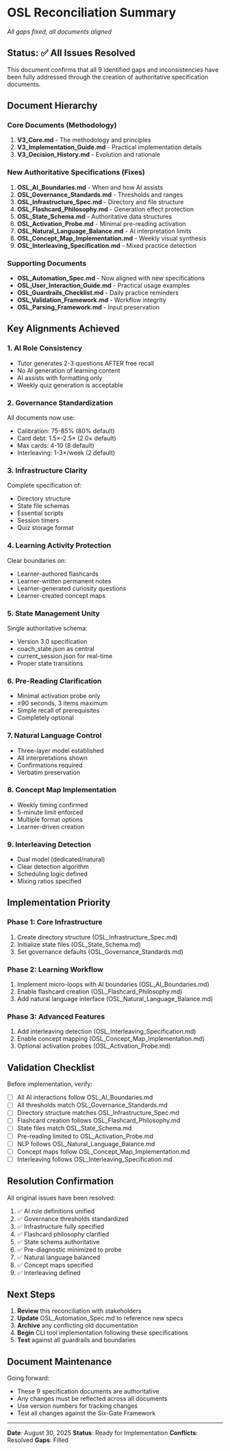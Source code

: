 # OSL Reconciliation Summary
_All gaps fixed, all documents aligned_

## Status: ✅ All Issues Resolved

This document confirms that all 9 identified gaps and inconsistencies have been fully addressed through the creation of authoritative specification documents.

## Document Hierarchy

### Core Documents (Methodology)
1. **V3_Core.md** - The methodology and principles
2. **V3_Implementation_Guide.md** - Practical implementation details
3. **V3_Decision_History.md** - Evolution and rationale

### New Authoritative Specifications (Fixes)
1. **OSL_AI_Boundaries.md** - When and how AI assists
2. **OSL_Governance_Standards.md** - Thresholds and ranges
3. **OSL_Infrastructure_Spec.md** - Directory and file structure
4. **OSL_Flashcard_Philosophy.md** - Generation effect protection
5. **OSL_State_Schema.md** - Authoritative data structures
6. **OSL_Activation_Probe.md** - Minimal pre-reading activation
7. **OSL_Natural_Language_Balance.md** - AI interpretation limits
8. **OSL_Concept_Map_Implementation.md** - Weekly visual synthesis
9. **OSL_Interleaving_Specification.md** - Mixed practice detection

### Supporting Documents
- **OSL_Automation_Spec.md** - Now aligned with new specifications
- **OSL_User_Interaction_Guide.md** - Practical usage examples
- **OSL_Guardrails_Checklist.md** - Daily practice reminders
- **OSL_Validation_Framework.md** - Workflow integrity
- **OSL_Parsing_Framework.md** - Input preservation

## Key Alignments Achieved

### 1. AI Role Consistency
- Tutor generates 2-3 questions AFTER free recall
- No AI generation of learning content
- AI assists with formatting only
- Weekly quiz generation is acceptable

### 2. Governance Standardization
All documents now use:
- Calibration: 75-85% (80% default)
- Card debt: 1.5×-2.5× (2.0× default)
- Max cards: 4-10 (8 default)
- Interleaving: 1-3×/week (2 default)

### 3. Infrastructure Clarity
Complete specification of:
- Directory structure
- State file schemas
- Essential scripts
- Session timers
- Quiz storage format

### 4. Learning Activity Protection
Clear boundaries on:
- Learner-authored flashcards
- Learner-written permanent notes
- Learner-generated curiosity questions
- Learner-created concept maps

### 5. State Management Unity
Single authoritative schema:
- Version 3.0 specification
- coach_state.json as central
- current_session.json for real-time
- Proper state transitions

### 6. Pre-Reading Clarification
- Minimal activation probe only
- ≤90 seconds, 3 items maximum
- Simple recall of prerequisites
- Completely optional

### 7. Natural Language Control
- Three-layer model established
- All interpretations shown
- Confirmations required
- Verbatim preservation

### 8. Concept Map Implementation
- Weekly timing confirmed
- 5-minute limit enforced
- Multiple format options
- Learner-driven creation

### 9. Interleaving Detection
- Dual model (dedicated/natural)
- Clear detection algorithm
- Scheduling logic defined
- Mixing ratios specified

## Implementation Priority

### Phase 1: Core Infrastructure
1. Create directory structure (OSL_Infrastructure_Spec.md)
2. Initialize state files (OSL_State_Schema.md)
3. Set governance defaults (OSL_Governance_Standards.md)

### Phase 2: Learning Workflow
1. Implement micro-loops with AI boundaries (OSL_AI_Boundaries.md)
2. Enable flashcard creation (OSL_Flashcard_Philosophy.md)
3. Add natural language interface (OSL_Natural_Language_Balance.md)

### Phase 3: Advanced Features
1. Add interleaving detection (OSL_Interleaving_Specification.md)
2. Enable concept mapping (OSL_Concept_Map_Implementation.md)
3. Optional activation probes (OSL_Activation_Probe.md)

## Validation Checklist

Before implementation, verify:
- [ ] All AI interactions follow OSL_AI_Boundaries.md
- [ ] All thresholds match OSL_Governance_Standards.md
- [ ] Directory structure matches OSL_Infrastructure_Spec.md
- [ ] Flashcard creation follows OSL_Flashcard_Philosophy.md
- [ ] State files match OSL_State_Schema.md
- [ ] Pre-reading limited to OSL_Activation_Probe.md
- [ ] NLP follows OSL_Natural_Language_Balance.md
- [ ] Concept maps follow OSL_Concept_Map_Implementation.md
- [ ] Interleaving follows OSL_Interleaving_Specification.md

## Resolution Confirmation

All original issues have been resolved:
1. ✅ AI role definitions unified
2. ✅ Governance thresholds standardized
3. ✅ Infrastructure fully specified
4. ✅ Flashcard philosophy clarified
5. ✅ State schema authoritative
6. ✅ Pre-diagnostic minimized to probe
7. ✅ Natural language balanced
8. ✅ Concept maps specified
9. ✅ Interleaving defined

## Next Steps

1. **Review** this reconciliation with stakeholders
2. **Update** OSL_Automation_Spec.md to reference new specs
3. **Archive** any conflicting old documentation
4. **Begin** CLI tool implementation following these specifications
5. **Test** against all guardrails and boundaries

## Document Maintenance

Going forward:
- These 9 specification documents are authoritative
- Any changes must be reflected across all documents
- Use version numbers for tracking changes
- Test all changes against the Six-Gate Framework

---

**Date**: August 30, 2025
**Status**: Ready for Implementation
**Conflicts**: Resolved
**Gaps**: Filled
